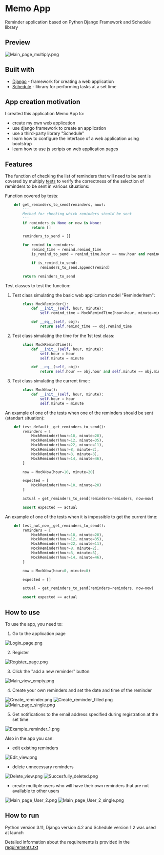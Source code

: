 # Memo App
Reminder application based on Python Django Framework and Schedule library


## Preview

![Main_page_multiply.png](https://github.com/fomaaq/reminder_app/blob/main/pics/Main_page_multiply.png?raw=true)



## Built with

- [Django](https://docs.djangoproject.com/en/4.2/) - framework for creating a web application
- [Schedule](https://schedule.readthedocs.io/en/stable/) - library for performing tasks at a set time


## App creation motivation

I created this application Memo App to:
- create my own web application
- use django framework to create an application
- use a third-party library "Schedule"
- learn how to configure the interface of a web application using bootstrap
- learn how to use js scripts on web application pages


## Features

The function of checking the list of reminders that will need to be sent is covered by multiply [tests](https://github.com/fomaaq/reminder_app/blob/main/memo/test.py) to verify the correctness of the selection of reminders to be sent in various situations:

Function covered by tests:

```python
    def get_reminders_to_send(reminders, now):
        '''
        Method for checking which reminders should be sent
        '''
        if reminders is None or now is None:
            return []

        reminders_to_send = []

        for remind in reminders:
            remind_time = remind.remind_time
            is_remind_to_send = remind_time.hour == now.hour and remind_time.minute == now.minute

            if is_remind_to_send:
                reminders_to_send.append(remind)

        return reminders_to_send
```

Test classes to test the function:

1) Test class simulating the basic web application model "ReminderItem":

```python
        class MockReminder():
            def __init__(self, hour, minute):
                self.remind_time = MockRemindTime(hour=hour, minute=minute)

            def __eq__(self, obj):
                return self.remind_time == obj.remind_time
```

2) Test class simulating the time for the 1st test class:

```python
        class MockRemindTime():
            def __init__(self, hour, minute):
                self.hour = hour
                self.minute = minute

            def __eq__(self, obj):
                return self.hour == obj.hour and self.minute == obj.minute
```

3) Test class simulating the current time::

```python
        class MockNow():
            def __init__(self, hour, minute):
                self.hour = hour
                self.minute = minute
```

An example of one of the tests when one of the reminders should be sent (standart situation):

```python
    def test_default__get_reminders_to_send():
        reminders = [
            MockReminder(hour=10, minute=20),
            MockReminder(hour=12, minute=35),
            MockReminder(hour=22, minute=11),
            MockReminder(hour=8, minute=2),
            MockReminder(hour=3, minute=3),
            MockReminder(hour=14, minute=46),
        ]

        now = MockNow(hour=10, minute=20)

        expected = [
            MockReminder(hour=10, minute=20)
        ]

        actual = get_reminders_to_send(reminders=reminders, now=now)

        assert expected == actual
```

An example of one of the tests when it is impossible to get the current time:

```python
    def test_not_now__get_reminders_to_send():
        reminders = [
            MockReminder(hour=10, minute=20),
            MockReminder(hour=12, minute=35),
            MockReminder(hour=22, minute=11),
            MockReminder(hour=8, minute=2),
            MockReminder(hour=3, minute=3),
            MockReminder(hour=14, minute=46),
        ]

        now = MockNow(hour=0, minute=0)

        expected = []

        actual = get_reminders_to_send(reminders=reminders, now=now)

        assert expected == actual
```

## How to use

To use the app, you need to:
1) Go to the application page

![Login_page.png](https://github.com/fomaaq/reminder_app/blob/main/pics/Login_page.png?raw=true)

2) Register

![Register_page.png](https://github.com/fomaaq/reminder_app/blob/main/pics/Register_page.png?raw=true)

3) Click the "add a new reminder" button

![Main_view_empty.png](https://github.com/fomaaq/reminder_app/blob/main/pics/Main_view_empty.png?raw=true)

4) Create your own reminders and set the date and time of the reminder

![Create_reminder.png](https://github.com/fomaaq/reminder_app/blob/main/pics/Create_reminder.png?raw=true)
![Create_reminder_filled.png](https://github.com/fomaaq/reminder_app/blob/main/pics/Create_reminder_filled.png?raw=true)
![Main_page_single.png](https://github.com/fomaaq/reminder_app/blob/main/pics/Main_page_single.png?raw=true)

5) Get notifications to the email address specified during registration at the set time

![Example_reminder_1.png](https://github.com/fomaaq/reminder_app/blob/main/pics/Example_reminder_1.png?raw=true)

Also in the app you can: 
- edit existing reminders

![Edit_view.png](https://github.com/fomaaq/reminder_app/blob/main/pics/Edit_view.png?raw=true)

- delete unnecessary reminders

![Delete_view.png](https://github.com/fomaaq/reminder_app/blob/main/pics/Delete_view.png?raw=true)
![Succesfully_deleted.png](https://github.com/fomaaq/reminder_app/blob/main/pics/Succesfully_deleted.png?raw=true)

- create multiple users who will have their own reminders that are not available to other users

![Main_page_User_2.png](https://github.com/fomaaq/reminder_app/blob/main/pics/Main_page_User_2.png?raw=true)
![Main_page_User_2_single.png](https://github.com/fomaaq/reminder_app/blob/main/pics/Main_page_User_2_single.png?raw=true)


## How to run
Python version 3.11, Django version 4.2 and Schedule version 1.2 was used at launch

Detailed information about the requirements is provided in the [requirements.txt](https://github.com/fomaaq/reminder_app/blob/main/requirements.txt)
